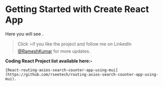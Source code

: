 # Getting Started with Create React App

Here you will see . 

   > Click :star:if you like the project and follow me on LinkedIn [@RameshKumar](https://www.linkedin.com/in/ramesh-kumar-choudhary/) for more updates. 
   
   **Coding React Project list available here:-**
   
    [React-routing-axios-search-counter-app-using-mui](https://github.com/rseetech/routing-axios-search-counter-app-using-mui).
